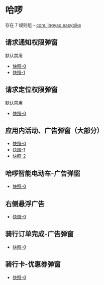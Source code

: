 # 哈啰

存在 7 规则组 - [com.jingyao.easybike](/src/apps/com.jingyao.easybike.ts)

## 请求通知权限弹窗

默认禁用

- [快照-0](https://i.gkd.li/import/13228735)
- [快照-1](https://i.gkd.li/import/13402675)

## 请求定位权限弹窗

默认禁用

- [快照-0](https://i.gkd.li/import/13228677)

## 应用内活动、广告弹窗（大部分）

- [快照-0](https://i.gkd.li/import/12650028)
- [快照-1](https://i.gkd.li/import/12650090)
- [快照-2](https://i.gkd.li/import/13331231)

## 哈啰智能电动车-广告弹窗

- [快照-0](https://i.gkd.li/import/12650163)

## 右侧悬浮广告

- [快照-0](https://i.gkd.li/import/12650071)

## 骑行订单完成-广告弹窗

- [快照-0](https://i.gkd.li/import/12684673)

## 骑行卡-优惠券弹窗

- [快照-0](https://i.gkd.li/import/12739316)
